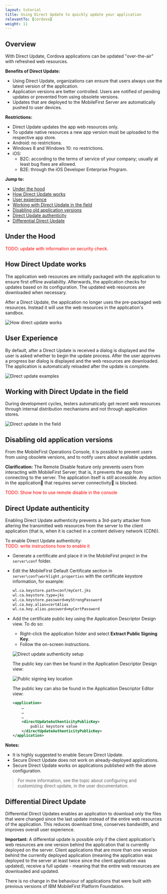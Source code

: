 ```yaml
---
layout: tutorial
title: Using Direct Update to quickly update your application
relevantTo: [cordova]
weight: 11
---
```

## Overview
With Direct Update, Cordova applications can be updated "over-the-air" with refreshed web resources.

**Benefits of Direct Update:**

- Using Direct Update, organizations can ensure that users always use the latest version of the application.
- Application versions are better controlled. Users are notified of pending updates or prevented from using obsolete versions.
- Updates that are deployed to the MobileFirst Server are automatically pushed to user devices.

**Restrictions:**

- Direct Update updates the app web resources only.
- To update native resources a new app version must be uploaded to the respective app store.
- Android: no restrictions.
- Windows 8 and Windows 10: no restrictions.
- iOS:
    - B2C: according to the terms of service of your company; usually at least bug fixes are allowed.
    - B2E: through the iOS Developer Enterprise Program.

**Jump to:**

- [Under the hood](#under-the-hood)
- [How Direct Update works](#how-direct-update-works)
- [User experience](#user-experience)
- [Working with Direct Update in the field](#working-with-direct-update-in-the-field)
- [Disabling old application versions](#disabling-old-application-versions)
- [Direct Update authenticity](#direct-update-authenticity)
- [Differential Direct Update](#differential-direct-update)

## Under the Hood
<span style="color:red">TODO: update with information on security check.

## How Direct Update works
The application web resources are initially packaged with the application to ensure first offline availability. Afterwards, the application checks for updates based on its configuration. The updated web resources are downloaded when necessary.

After a Direct Update, the application no longer uses the pre-packaged web resources. Instead it will use the web  resources in the application's sandbox.

![How direct update works]({{site.baseurl}}/assets/backup/05_05_du_internal_function.jpg)

## User Experience
By default, after a Direct Update is received a dialog is displayed and the user is asked whether to begin the update process. After the user approves a progress bar dialog is displayed and the web resources are downloaded. The application is automatically reloaded after the update is complete.

![Direct update examples]({{site.baseurl}}/assets/backup/05_05_du_examples.png)

## Working with Direct Update in the field
During development cycles, testers automatically get recent web resources through internal distribution mechanisms and not through application stores.

![Direct update in the field]({{site.baseurl}}/assets/backup/05_05_distribution.jpg)

## Disabling old application versions
From the MobileFirst Operations Console, it is possible to prevent users from using obsolete versions, and to notify users about available updates.

**Clarification:** The Remote Disable feature only prevents users from interacting with MobileFirst Server; that is, it prevents the app from connecting to the server. The application itself is still accessible. Any action in the application that requires server connectivity is blocked.

<span style="color:red">TODO: Show how to use remote disable in the console</span>

## Direct Update authenticity
Enabling Direct Update authenticity prevents a 3rd-party attacker from altering the transmitted web resources from the server to the client application (that is, when it is cached in a content delivery network (CDN)).

To enable Direct Update authenticity:  
<span style="color:red">TODO: write instructions how to enable it</span>

- Generate a certificate and place it in the MobileFirst project in the <code>server\conf</code> folder.
- Edit the MobileFirst Default Certificate section in <code>server\conf\worklight.properties</code> with the certificate keystore information, for example:
 
    ```xml
    wl.ca.keystore.path=conf/myCert.jks
    wl.ca.keystore.type=jks
    wl.ca.keystore.password=myStrongPassword
    wl.ca.key.alias=certAlias
    wl.ca.key.alias.password=myCertPassword
    ```

- Add the certificate public key using the Application Descriptor Design view. To do so:
    - Right-click the application folder and select **Extract Public Signing Key**.
    - Follow the on-screen instructions.

    ![Direct update authenticity setup]({{site.baseurl}}/assets/backup/05_05_du_authenticity_setup.png)
 
    The public key can then be found in the Application Descriptor Design view:

    ![Public signing key location]({{site.baseurl}}/assets/backup/05_05_public_signing_key.png)

    The public key can also be found in the Application Descriptor Editor view:
    
    ```xml 
    <application>
        …
        …
        …
        <directUpdateAuthenticityPublicKey>
            public keystore value
        </directUpdateAuthenticityPublicKey>
    </application>
    ```

**Notes:**

- It is highly suggested to enable Secure Direct Update.
- Secure Direct Update does not work on already-deployed applications.
- Secure Direct Update works on applications published with the above configuration.

> For more information, see the topic about configuring and customizing direct update, in the user documentation.

## Differential Direct Update
Differential Direct Updates enables an application to download only the files that were changed since the last update instead of the entire web resources of the application. This reduces download time, conserves bandwidth, and improves overall user experience.

**Important:** A differential update is possible only if the client application's web resources are one version behind the application that is currently deployed on the server. Client applications that are more than one version behind the currently deployed application (meaning the application was deployed to the server at least twice since the client application was updated), receive a full update - meaning that the entire web resources are downloaded and updated.

There is no change in the behaviour of applications that were built with previous versions of IBM MobileFirst Platform Foundation.
